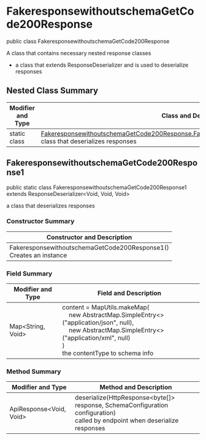 # FakeresponsewithoutschemaGetCode200Response

public class FakeresponsewithoutschemaGetCode200Response

A class that contains necessary nested response classes
- a class that extends ResponseDeserializer and is used to deserialize responses

## Nested Class Summary
| Modifier and Type | Class and Description |
| ----------------- | --------------------- |
| static class | [FakeresponsewithoutschemaGetCode200Response.FakeresponsewithoutschemaGetCode200Response1](#fakeresponsewithoutschemagetcode200response1)<br>class that deserializes responses |

## FakeresponsewithoutschemaGetCode200Response1
public static class FakeresponsewithoutschemaGetCode200Response1<br>
extends ResponseDeserializer<Void, Void, Void>

a class that deserializes responses

### Constructor Summary
| Constructor and Description |
| --------------------------- |
| FakeresponsewithoutschemaGetCode200Response1()<br>Creates an instance |

### Field Summary
| Modifier and Type | Field and Description |
| ----------------- | --------------------- |
| Map<String, Void> | content =  MapUtils.makeMap(<br>&nbsp;&nbsp;&nbsp;&nbsp;new AbstractMap.SimpleEntry<>("application/json", null),<br>&nbsp;&nbsp;&nbsp;&nbsp;new AbstractMap.SimpleEntry<>("application/xml", null)<br>)<br>the contentType to schema info |

### Method Summary
| Modifier and Type | Method and Description |
| ----------------- | ---------------------- |
| ApiResponse<Void, Void> | deserialize(HttpResponse<byte[]> response, SchemaConfiguration configuration)<br>called by endpoint when deserialize responses |

